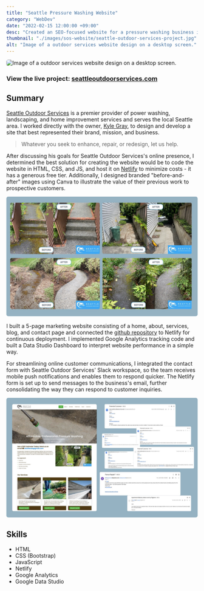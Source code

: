 ```yaml
---
title: "Seattle Pressure Washing Website"
category: "WebDev"
date: "2022-02-15 12:00:00 +09:00"
desc: "Created an SEO-focused website for a pressure washing business in Seattle. Implemented strategic keyword optimization to boost local search visibility, enabling potential clients to find the business online and contributing to increased revenue."
thumbnail: "./images/sos-website/seattle-outdoor-services-project.jpg"
alt: "Image of a outdoor services website design on a desktop screen."
---
```


<img src="./images/sos-website/seattle-outdoor-services-project.jpg"
     alt="Image of a outdoor services website design on a desktop screen."
     style="border-radius: 5px;" />

### View the live project: [seattleoutdoorservices.com](https://www.seattleoutdoorservices.com/)

## Summary

[Seattle Outdoor Services](https://www.seattleoutdoorservices.com/) is a premier provider of power washing, landscaping, and home improvement services and serves the local Seattle area. I worked directly with the owner, [Kyle Gray](https://www.linkedin.com/in/kyleandrewgray/), to design and develop a site that best represented their brand, mission, and business.

> Whatever you seek to enhance, repair, or redesign, let us help.

After discussing his goals for Seattle Outdoor Services's online presence, I determined the best solution for creating the website would be to code the website in HTML, CSS, and JS, and host it on [Netlify](https://www.netlify.com/) to minimize costs - it has a generous free tier. Additionally, I designed branded "before-and-after" images using Canva to illustrate the value of their previous work to prospective customers. 

<img src="./images/sos-website/before-after-graphics-seattle-outdoor-services.jpeg"
     alt="Images of the before and after of the business's projects."
     style="border-radius: 5px;" />

I built a 5-page marketing website consisting of a home, about, services, blog, and contact page and connected the [github repository](https://github.com/taishiwalden/seattle-outdoor-services) to Netlify for continuous deployment. I implemented Google Analytics tracking code and built a Data Studio Dashboard to interpret website performance in a simple way.

For streamlining online customer communications, I integrated the contact form with Seattle Outdoor Services' Slack workspace, so the team receives mobile push notifications and enables them to respond quicker. The Netlify form is set up to send messages to the business's email, further consolidating the way they can respond to customer inquiries. 

<img src="./images/sos-website/streamlined-email-notifications.jpeg"
     alt="Image of a outdoor services website home page with the notification badges from email from customer contacts."
     style="border-radius: 5px;" />

## Skills

- HTML
- CSS (Bootstrap)
- JavaScript
- Netlify
- Google Analytics
- Google Data Studio
